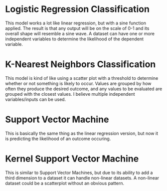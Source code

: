 # Logistic Regression Classification
This model works a lot like linear regression, but with a sine function applied. The result is that any output will be on the scale of 0-1 and its overall shape will resemble a sine wave. A dataset can have one or more independent variables to determine the likelihood of the dependent variable.
# K-Nearest Neighbors Classification
This model is kind of like using a scatter plot with a threshold to determine whether or not something is likely to occur. Values are grouped by how often they produce the desired outcome, and any values to be evaluated are grouped with the closest values. I believe multiple independent variables/inputs can be used.
# Support Vector Machine
This is basically the same thing as the linear regression version, but now it is predicting the likelihood of an outcome occuring.
# Kernel Support Vector Machine
This is similar to Support Vector Machines, but due to its ability to add a third dimension to a dataset it can handle non-linear datasets. A non-linear dataset could be a scatterplot without an obvious pattern.
